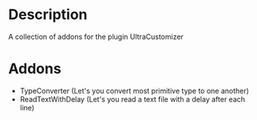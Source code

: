 # Description
A collection of addons for the plugin UltraCustomizer

# Addons
- TypeConverter (Let's you convert most primitive type to one another)
- ReadTextWithDelay (Let's you read a text file with a delay after each line)
